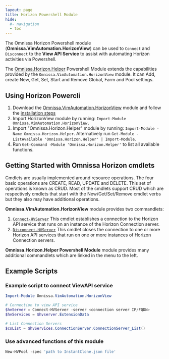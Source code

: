 ```yaml
---
layout: page
title: Horizon Powershell Module
hide:
  #- navigation
  - toc
---
```


The Omnissa Horizon Powershell module (**Omnissa.VimAutomation.HorizonView**) can be used to `Connect` and `Disconnect` to the **View API Service** to assist with automating Horizon activities via Powershell.

The [Omnissa.Horizon.Helper](https://github.com/euc-oss/euc-samples/tree/main/Horizon-Samples/Omnissa.Horizon.Helper) Powershell Module extends the capabilities provided by the `Omnissa.VimAutomation.HorizonView` module. It can Add, create New, Get, Set, Start and Remove Global, Farm and Pool settings.

## Using Horizon Powercli

1. Download the [Omnissa.VimAutomation.HorizonView](https://github.com/euc-dev/horizon-powercli/releases/download/2406/horizon4powercli_2406.zip) module and follow the [installation steps](./download/index.md#installation-steps)
2. Import HorizonView module by running: `Import-Module Omnissa.VimAutomation.HorizonView.`
3. Import "Omnissa.Horizon.Helper" module by running: `Import-Module -Name Omnissa.Horizon.Helper`. Alternatively run `Get-Module -ListAvailable 'Omnissa.Horizon.Helper' | Import-Module`.
4. Run `Get-Command -Module 'Omnissa.Horizon.Helper'` to list all available functions.

## Getting Started with Omnissa Horizon cmdlets

Cmdlets are usually implemented around resource operations. The four basic operations are CREATE, READ, UPDATE and DELETE. This set of operations is known as CRUD. Most of the cmdlets support CRUD which are respectively cmdlets that start with the New/Get/Set/Remove cmdlet verbs but they also may have additional operations.

**Omnissa.VimAutomation.HorizonView** module provides two commandlets:

1. [`Connect-HVServer`](connect-hvserver/index.md) This cmdlet establishes a connection to the Horizon API service that runs on an instance of the Horizon Connection server.
2. [`Disconnect-HVServer`](disconnect-hvserver/index.md) This cmdlet closes the connection to one or more Horizon API services that run on one or more instances of Horizon Connection servers.

**Omnissa.Horizon.Helper Powershell Module** module provides many additional commandlets which are linked in the menu to the left.

## Example Scripts

### Example script to connect ViewAPI service

```Powershell
Import-Module Omnissa.VimAutomation.HorizonView

# Connection to view API service
$hvServer = Connect-HVServer -server <connection server IP/FQDN>
$hvServices = $hvserver.ExtensionData

# List Connection Servers
$csList = $hvServices.ConnectionServer.ConnectionServer_List()
```

### Use advanced functions of this module

```Powershell
New-HVPool -spec 'path to InstantClone.json file'
```
